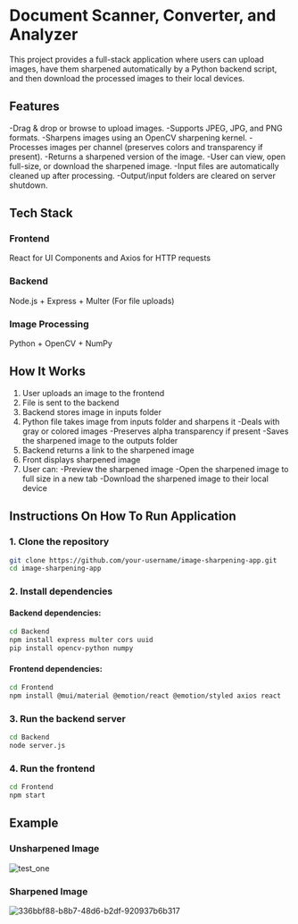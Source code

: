 # Document Scanner, Converter, and Analyzer

This project provides a full-stack application where users can upload images, have them sharpened automatically by a Python backend script, and then download the processed images to their local devices.


## Features

-Drag & drop or browse to upload images.
-Supports JPEG, JPG, and PNG formats.
-Sharpens images using an OpenCV sharpening kernel.
-Processes images per channel (preserves colors and transparency if present).
-Returns a sharpened version of the image.
-User can view, open full-size, or download the sharpened image.
-Input files are automatically cleaned up after processing.
-Output/input folders are cleared on server shutdown.


## Tech Stack

### Frontend 
React for UI Components and Axios for HTTP requests

### Backend
Node.js + Express + Multer (For file uploads)

### Image Processing
Python + OpenCV + NumPy


## How It Works
1. User uploads an image to the frontend
2. File is sent to the backend
3. Backend stores image in inputs folder
4. Python file takes image from inputs folder and sharpens it
   -Deals with gray or colored images
   -Preserves alpha transparency if present
   -Saves the sharpened image to the outputs folder     
5. Backend returns a link to the sharpened image
6. Front displays sharpened image
7. User can:
    -Preview the sharpened image
    -Open the sharpened image to full size in a new tab
    -Download the sharpened image to their local device


## Instructions On How To Run Application

### 1. Clone the repository
```bash
git clone https://github.com/your-username/image-sharpening-app.git
cd image-sharpening-app
```

### 2. Install dependencies

#### Backend dependencies:
```bash
cd Backend
npm install express multer cors uuid
pip install opencv-python numpy
```

#### Frontend dependencies:
```bash
cd Frontend
npm install @mui/material @emotion/react @emotion/styled axios react
```

### 3. Run the backend server
```bash
cd Backend
node server.js
```

### 4. Run the frontend
```bash
cd Frontend
npm start
```


## Example

### Unsharpened Image
![test_one](https://github.com/user-attachments/assets/65a6666c-ed44-4905-9d36-bf91ebabf994)

### Sharpened Image
![336bbf88-b8b7-48d6-b2df-920937b6b317](https://github.com/user-attachments/assets/7df2ae02-1525-4f50-b3d9-2052c3a10d70)
